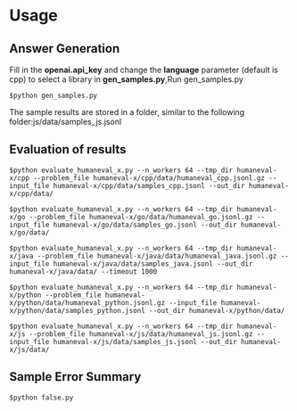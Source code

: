 # Usage
## Answer Generation
Fill in the **openai.api_key** and change the **language** parameter (default is cpp) to select a library in **gen_samples.py**,Run gen_samples.py

``$python gen_samples.py``

The sample results are stored in a folder, similar to the following folder:js/data/samples_js.jsonl

## Evaluation of results
``$python evaluate_humaneval_x.py --n_workers 64 --tmp_dir humaneval-x/cpp --problem_file humaneval-x/cpp/data/humaneval_cpp.jsonl.gz --input_file humaneval-x/cpp/data/samples_cpp.jsonl --out_dir humaneval-x/cpp/data/``

``$python evaluate_humaneval_x.py --n_workers 64 --tmp_dir humaneval-x/go --problem_file humaneval-x/go/data/humaneval_go.jsonl.gz --input_file humaneval-x/go/data/samples_go.jsonl --out_dir humaneval-x/go/data/``

``$python evaluate_humaneval_x.py --n_workers 64 --tmp_dir humaneval-x/java --problem_file humaneval-x/java/data/humaneval_java.jsonl.gz --input_file humaneval-x/java/data/samples_java.jsonl --out_dir humaneval-x/java/data/ --timeout 1000``

``$python evaluate_humaneval_x.py --n_workers 64 --tmp_dir humaneval-x/python --problem_file humaneval-x/python/data/humaneval_python.jsonl.gz --input_file humaneval-x/python/data/samples_python.jsonl --out_dir humaneval-x/python/data/``

``$python evaluate_humaneval_x.py --n_workers 64 --tmp_dir humaneval-x/js --problem_file humaneval-x/js/data/humaneval_js.jsonl.gz --input_file humaneval-x/js/data/samples_js.jsonl --out_dir humaneval-x/js/data/``

## Sample Error Summary
``$python false.py``